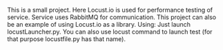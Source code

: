 This is a small project. Here Locust.io is used for performance testing of service. Service uses RabbitMQ for communication. 
This project can also be an example of using Locust.io as a library.
Using:
Just launch locustLauncher.py. You can also use locust command to launch test (for that purpose locustfile.py has that name).

